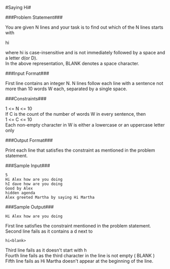 #Saying Hi#

###Problem Statement###

You are given N lines and your task is to find out which of the N lines starts with

hi<BLANK>

where hi is case-insensitive and is not immediately followed by a space and a letter d(or D).  
In the above representation, BLANK denotes a space character.  

###Input Format###

First line contains an integer N. N lines follow each line with a sentence not more than 10 words W each, separated by a single space.

###Constraints###

1 <= N <= 10  
If C is the count of the number of words W in every sentence, then  
1 <= C <= 10  
Each non-empty character in W is either a lowercase or an uppercase letter only  

###Output Format###

Print each line that satisfies the constraint as mentioned in the problem statement.

###Sample Input###
```
5
Hi Alex how are you doing
hI dave how are you doing
Good by Alex
hidden agenda
Alex greeted Martha by saying Hi Martha
```
###Sample Output###
```
Hi Alex how are you doing
```
First line satisfies the constraint mentioned in the problem statement.  
Second line fails as it contains a d next to  
```
hi<blank>
```
Third line fails as it doesn't start with h  
Fourth line fails as the third character in the line is not empty ( BLANK )  
Fifth line fails as Hi Martha doesn't appear at the beginning of the line.  